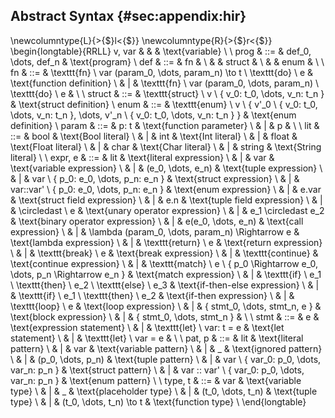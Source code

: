 ## Abstract Syntax {#sec:appendix:hir}
\newcolumntype{L}{>{$}l<{$}}
\newcolumntype{R}{>{$}r<{$}}
\begin{longtable}{RRLL}
v, var & & & \text{variable} \\
\\
prog & ::= & def_0, \dots, def_n & \text{program}
\\
def & ::= & fn     & \\
    &     & struct & \\
    &     & enum   & \\
\\
fn & ::= & \texttt{fn} \ var (param_0, \dots, param_n) \to t \ \texttt{do} \ e & \text{function definition} \\
   &   | & \texttt{fn} \ var (param_0, \dots, param_n)       \ \texttt{do} \ e &                            \\
\\
struct & ::= & \texttt{struct} \ v \ \{ v_0: t_0, \dots, v_n: t_n \} & \text{struct definition}
\\
enum & ::= & \texttt{enum} \ v \ \{ 
    v'_0 \ \{ v_0: t_0, \dots, v_n: t_n \},
    \dots,
    v'_n \ \{ v_0: t_0, \dots, v_n: t_n \}
\} & \text{enum definition}
\\
param & ::= & p: t & \text{function parameter} \\
      &   | & p     &                          \\ 
\\
lit & ::= & bool   & \text{Bool literal}   \\
    &   | & int    & \text{Int literal}    \\
    &   | & float  & \text{Float literal}  \\
    &   | & char   & \text{Char literal}   \\
    &   | & string & \text{String literal} \\
\\
expr, e & ::= & lit                                                                 & \text{literal expression} \\
  &   | & var                                                                       & \text{variable expression} \\
  &   | & (e_0, \dots, e_n)                                                         & \text{tuple expression} \\
  &   | & var \ \{ p_0: e_0, \dots, p_n: e_n \}                                     & \text{struct expression} \\
  &   | & var::var' \ \{ p_0: e_0, \dots, p_n: e_n \}                               & \text{enum expression} \\
  &   | & e.var                                                                     & \text{struct field expression} \\
  &   | & e.n                                                                       & \text{tuple field expression} \\
  &   | & \circledast \ e                                                           & \text{unary operator expression} \\
  &   | & e_1 \circledast e_2                                                       & \text{binary operator expression} \\
  &   | & e(e_0, \dots, e_n)                                                        & \text{call expression} \\
  &   | & \lambda (param_0, \dots, param_n) \Rightarrow e                           & \text{lambda expression} \\
  &   | & \texttt{return} \ e                                                       & \text{return expression} \\
  &   | & \texttt{break} \ e                                                        & \text{break expression} \\
  &   | & \texttt{continue}                                                         & \text{continue expression} \\
  &   | & \texttt{match} \ e \ \{ p_0 \Rightarrow e_0, \dots, p_n \Rightarrow e_n \}  & \text{match expression} \\
  &   | & \texttt{if} \ e_1 \ \texttt{then} \ e_2 \ \texttt{else} \ e_3               & \text{if-then-else expression} \\
  &   | & \texttt{if} \ e_1 \ \texttt{then} \ e_2                                     & \text{if-then expression} \\
  &   | & \texttt{loop} \ e                                                           & \text{loop expression} \\
  &   | & \{ stmt_0, \dots, stmt_n, e \}                                              & \text{block expression} \\
  &   | & \{ stmt_0, \dots, stmt_n \}                                                 &  \\
\\
stmt & ::= & e                             & \text{expression statement}   \\
     &   | & \texttt{let} \ var: t = e     & \text{let statement}          \\
     &   | & \texttt{let} \ var = e        &                               \\
\\
pat, p & ::= & lit                                            & \text{literal pattern}    \\
  &   | & var                                                 & \text{variable pattern}   \\
  &   | & \_                                                  & \text{ignored pattern}    \\
  &   | & (p_0, \dots, p_n)                                   & \text{tuple pattern}      \\
  &   | & var \ \{ var_0: p_0, \dots, var_n: p_n \}           & \text{struct pattern}     \\
  &   | & var :: var' \ \{ var_0: p_0, \dots, var_n: p_n \}   & \text{enum pattern}       \\
\\
type, t & ::= & var                 & \text{variable type}      \\
  &   | & \_                        & \text{placeholder type}   \\
  &   | & (t_0, \dots, t_n)         & \text{tuple type}         \\
  &   | & (t_0, \dots, t_n) \to t   & \text{function type}      \\
\end{longtable}

